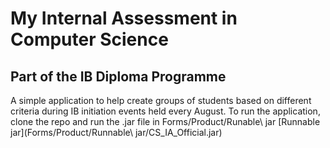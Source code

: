 # My Internal Assessment in Computer Science 
## Part of the IB Diploma Programme
A simple application to help create groups of students based on different criteria during IB initiation events held every August. To run the application, clone the repo and run the .jar file in Forms/Product/Runable\ jar [Runnable jar](Forms/Product/Runnable\ jar/CS_IA_Official.jar)

